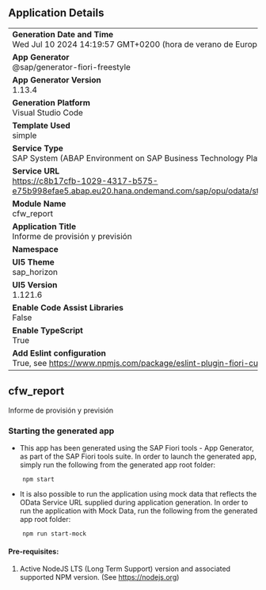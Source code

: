 ## Application Details
|               |
| ------------- |
|**Generation Date and Time**<br>Wed Jul 10 2024 14:19:57 GMT+0200 (hora de verano de Europa central)|
|**App Generator**<br>@sap/generator-fiori-freestyle|
|**App Generator Version**<br>1.13.4|
|**Generation Platform**<br>Visual Studio Code|
|**Template Used**<br>simple|
|**Service Type**<br>SAP System (ABAP Environment on SAP Business Technology Platform)|
|**Service URL**<br>https://c8b17cfb-1029-4317-b575-e75b998efae5.abap.eu20.hana.ondemand.com/sap/opu/odata/strcm/UI_CASH_FLOW_O2
|**Module Name**<br>cfw_report|
|**Application Title**<br>Informe de provisión y previsión|
|**Namespace**<br>|
|**UI5 Theme**<br>sap_horizon|
|**UI5 Version**<br>1.121.6|
|**Enable Code Assist Libraries**<br>False|
|**Enable TypeScript**<br>True|
|**Add Eslint configuration**<br>True, see https://www.npmjs.com/package/eslint-plugin-fiori-custom for the eslint rules.|

## cfw_report

Informe de provisión y previsión

### Starting the generated app

-   This app has been generated using the SAP Fiori tools - App Generator, as part of the SAP Fiori tools suite.  In order to launch the generated app, simply run the following from the generated app root folder:

```
    npm start
```

- It is also possible to run the application using mock data that reflects the OData Service URL supplied during application generation.  In order to run the application with Mock Data, run the following from the generated app root folder:

```
    npm run start-mock
```

#### Pre-requisites:

1. Active NodeJS LTS (Long Term Support) version and associated supported NPM version.  (See https://nodejs.org)


